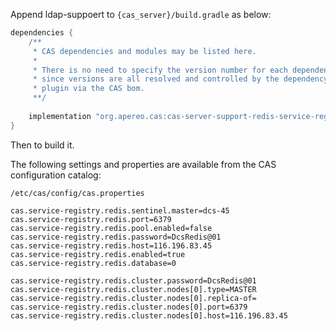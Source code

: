 

Append ldap-suppoert to `{cas_server}/build.gradle` as below:

```groovy
dependencies {
    /**
     * CAS dependencies and modules may be listed here.
     *
     * There is no need to specify the version number for each dependency
     * since versions are all resolved and controlled by the dependency management
     * plugin via the CAS bom.
     **/
    
    implementation "org.apereo.cas:cas-server-support-redis-service-registry:${project.'cas.version'}"
}
```

Then to build it.



The following settings and properties are available from the CAS configuration catalog:

`/etc/cas/config/cas.properties`

```pr
cas.service-registry.redis.sentinel.master=dcs-45
cas.service-registry.redis.port=6379
cas.service-registry.redis.pool.enabled=false
cas.service-registry.redis.password=DcsRedis@01
cas.service-registry.redis.host=116.196.83.45
cas.service-registry.redis.enabled=true
cas.service-registry.redis.database=0

cas.service-registry.redis.cluster.password=DcsRedis@01
cas.service-registry.redis.cluster.nodes[0].type=MASTER
cas.service-registry.redis.cluster.nodes[0].replica-of=
cas.service-registry.redis.cluster.nodes[0].port=6379
cas.service-registry.redis.cluster.nodes[0].host=116.196.83.45
```

